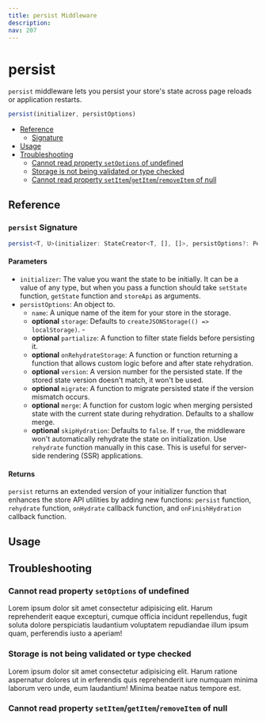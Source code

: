 ```yaml
---
title: persist Middleware
description:
nav: 207
---
```


# persist

`persist` middleware lets you persist your store's state across page reloads or application
restarts.

```js
persist(initializer, persistOptions)
```

- [Reference](#reference)
  - [Signature](#persist-signature)
- [Usage](#usage)
- [Troubleshooting](#troubleshooting)
  - [Cannot read property `setOptions` of undefined](#cannot-read-property-setoptions-of-undefined)
  - [Storage is not being validated or type checked](#storage-is-not-being-validated-or-type-checked)
  - [Cannot read property `setItem`/`getItem`/`removeItem` of null](#cannot-read-property-setitemgetitemremoveitem-of-null)

## Reference

### `persist` Signature

```ts
persist<T, U>(initializer: StateCreator<T, [], []>, persistOptions?: PersistOptions<T, U>): StateCreator<T, [], []>
```

#### Parameters

- `initializer`: The value you want the state to be initially. It can be a value of any type, but
  when you pass a function should take `setState` function, `getState` function and `storeApi` as
  arguments.
- `persistOptions`: An object to.
  - `name`: A unique name of the item for your store in the storage.
  - **optional** `storage`: Defaults to `createJSONStorage(() => localStorage)`. -
  - **optional** `partialize`: A function to filter state fields before persisting it.
  - **optional** `onRehydrateStorage`: A function or function returning a function that allows
    custom logic before and after state rehydration.
  - **optional** `version`: A version number for the persisted state. If the stored state version
    doesn't match, it won't be used.
  - **optional** `migrate`: A function to migrate persisted state if the version mismatch occurs.
  - **optional** `merge`: A function for custom logic when merging persisted state with the current
    state during rehydration. Defaults to a shallow merge.
  - **optional** `skipHydration`: Defaults to `false`. If `true`, the middleware won't
    automatically rehydrate the state on initialization. Use `rehydrate` function manually in this
    case. This is useful for server-side rendering (SSR) applications.

#### Returns

`persist` returns an extended version of your initializer function that enhances the store API
utilities by adding new functions: `persist` function, `rehydrate` function, `onHydrate` callback
function, and `onFinishHydration` callback function.

## Usage

## Troubleshooting

### Cannot read property `setOptions` of undefined

Lorem ipsum dolor sit amet consectetur adipisicing elit. Harum reprehenderit eaque excepturi,
cumque officia incidunt repellendus, fugit soluta dolore perspiciatis laudantium voluptatem
repudiandae illum ipsum quam, perferendis iusto a aperiam!

### Storage is not being validated or type checked

Lorem ipsum dolor sit amet consectetur adipisicing elit. Harum ratione aspernatur dolores ut in
erferendis quis reprehenderit iure numquam minima laborum vero unde, eum laudantium! Minima beatae
natus tempore est.

### Cannot read property `setItem`/`getItem`/`removeItem` of null
